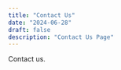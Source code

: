 ```yaml
---
title: "Contact Us"
date: "2024-06-28"
draft: false
description: "Contact Us Page"
---
```


Contact us.
